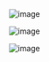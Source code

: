 ##
![image](https://github.com/Priyush02K/learnqoch/assets/124695270/977d4ecb-5cce-4aa1-8325-79d56848ee59)

![image](https://github.com/Priyush02K/learnqoch/assets/124695270/a89b0baf-8dfb-40e6-bc64-928d9283a06d)

![image](https://github.com/Priyush02K/learnqoch/assets/124695270/66a86058-42d1-46fd-8385-4d14930acdf9)




